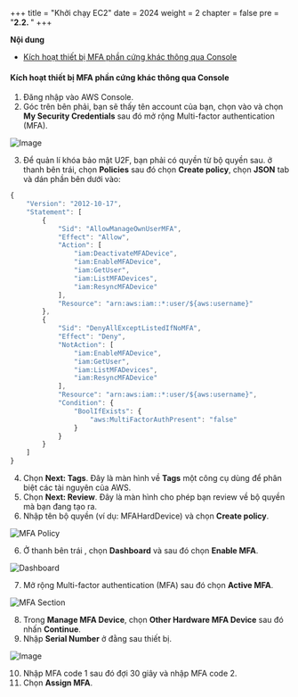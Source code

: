 +++
title = "Khởi chạy EC2"
date = 2024
weight = 2
chapter = false
pre = "<b>2.2. </b>"
+++

**Nội dung**

- [Kích hoạt thiết bị MFA phần cứng khác thông qua Console](#kích-hoạt-thiết-bị-mfa-phần-cứng-khác-thông-qua-console)

#### Kích hoạt thiết bị MFA phần cứng khác thông qua Console

1. Đăng nhập vào AWS Console.
2. Góc trên bên phải, bạn sẽ thấy tên account của bạn, chọn vào và chọn **My Security Credentials** sau đó mở rộng Multi-factor authentication (MFA).

![Image](/images/1-account-setup/MySecurity_v1.png?width=15pc)

3. Để quản lí khóa bảo mật U2F, bạn phải có quyền từ bộ quyền sau. ở thanh bên trái, chọn **Policies** sau đó chọn **Create policy**, chọn **JSON** tab và dán phần bên dưới vào:

```js
{
    "Version": "2012-10-17",
    "Statement": [
        {
            "Sid": "AllowManageOwnUserMFA",
            "Effect": "Allow",
            "Action": [
                "iam:DeactivateMFADevice",
                "iam:EnableMFADevice",
                "iam:GetUser",
                "iam:ListMFADevices",
                "iam:ResyncMFADevice"
            ],
            "Resource": "arn:aws:iam::*:user/${aws:username}"
        },
        {
            "Sid": "DenyAllExceptListedIfNoMFA",
            "Effect": "Deny",
            "NotAction": [
                "iam:EnableMFADevice",
                "iam:GetUser",
                "iam:ListMFADevices",
                "iam:ResyncMFADevice"
            ],
            "Resource": "arn:aws:iam::*:user/${aws:username}",
            "Condition": {
                "BoolIfExists": {
                    "aws:MultiFactorAuthPresent": "false"
                }
            }
        }
    ]
}
```

4. Chọn **Next: Tags**. Đây là màn hình về **Tags** một công cụ dùng để phân biệt các tài nguyên của AWS.
5. Chọn  **Next: Review**. Đây là màn hình cho phép bạn review về bộ quyền mà bạn đang tạo ra. 
5. Nhập tên bộ quyền (ví dụ: MFAHardDevice) và chọn **Create policy**.

![MFA Policy](/images/1-account-setup/MFAPolicy.png?width=90pc)

6. Ở thanh bên trái , chọn **Dashboard** và sau đó chọn **Enable MFA**.

![Dashboard](/images/1-account-setup/Dashboard.png?width=90pc)

7. Mở rộng Multi-factor authentication (MFA) sau đó chọn **Active MFA**.

![MFA Section](/images/1-account-setup/MFA.png?width=90pc)

8. Trong **Manage MFA Device**, chọn **Other Hardware MFA Device** sau đó nhấn **Continue**.
9. Nhập **Serial Number** ở đằng sau thiết bị.

![Image](/images/1-account-setup/HardwareMFA.png?width=30pc)

10. Nhập MFA code 1 sau đó đợi 30 giây và nhập MFA code 2.
11. Chọn **Assign MFA**.
